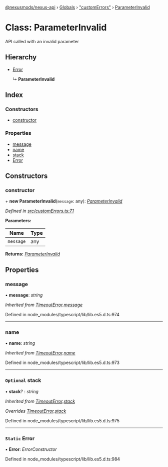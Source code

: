 [@nexusmods/nexus-api](../README.md) › [Globals](../globals.md) › ["customErrors"](../modules/_customerrors_.md) › [ParameterInvalid](_customerrors_.parameterinvalid.md)

# Class: ParameterInvalid

API called with an invalid parameter

## Hierarchy

* [Error](_customerrors_.timeouterror.md#static-error)

  ↳ **ParameterInvalid**

## Index

### Constructors

* [constructor](_customerrors_.parameterinvalid.md#constructor)

### Properties

* [message](_customerrors_.parameterinvalid.md#message)
* [name](_customerrors_.parameterinvalid.md#name)
* [stack](_customerrors_.parameterinvalid.md#optional-stack)
* [Error](_customerrors_.parameterinvalid.md#static-error)

## Constructors

###  constructor

\+ **new ParameterInvalid**(`message`: any): *[ParameterInvalid](_customerrors_.parameterinvalid.md)*

*Defined in [src/customErrors.ts:71](https://github.com/Nexus-Mods/node-nexus-api/blob/3265db7/src/customErrors.ts#L71)*

**Parameters:**

Name | Type |
------ | ------ |
`message` | any |

**Returns:** *[ParameterInvalid](_customerrors_.parameterinvalid.md)*

## Properties

###  message

• **message**: *string*

*Inherited from [TimeoutError](_customerrors_.timeouterror.md).[message](_customerrors_.timeouterror.md#message)*

Defined in node_modules/typescript/lib/lib.es5.d.ts:974

___

###  name

• **name**: *string*

*Inherited from [TimeoutError](_customerrors_.timeouterror.md).[name](_customerrors_.timeouterror.md#name)*

Defined in node_modules/typescript/lib/lib.es5.d.ts:973

___

### `Optional` stack

• **stack**? : *string*

*Inherited from [TimeoutError](_customerrors_.timeouterror.md).[stack](_customerrors_.timeouterror.md#optional-stack)*

*Overrides [TimeoutError](_customerrors_.timeouterror.md).[stack](_customerrors_.timeouterror.md#optional-stack)*

Defined in node_modules/typescript/lib/lib.es5.d.ts:975

___

### `Static` Error

▪ **Error**: *ErrorConstructor*

Defined in node_modules/typescript/lib/lib.es5.d.ts:984
